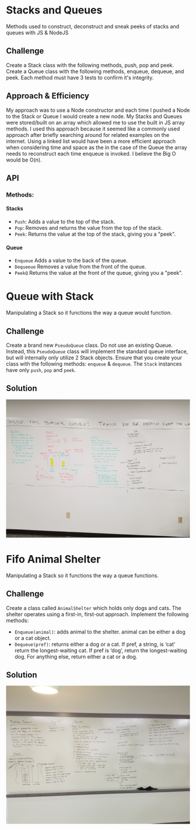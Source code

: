 # Stacks and Queues
Methods used to construct, deconstruct and sneak peeks of stacks and queues with JS & NodeJS

## Challenge
Create a Stack class with the following methods, push, pop and peek. Create a Queue class with the following methods, enqueue, dequeue, and peek. Each method must have 3 tests to confirm it's integrity.

## Approach & Efficiency

My approach was to use a Node constructor and each time I pushed a Node to the Stack or Queue I would create a new node. My Stacks and Queues were stored/built on an array which allowed me to use the built in JS array methods. I used this approach because it seemed like a commonly used approach after briefly searching around for related examples on the internet. Using a linked list would have been a more efficient approach when considering time and space as the in the case of the Queue the array needs to reconstruct each time enqueue is invoked. I believe the Big O would be O(n). 

## API

### Methods:

#### Stacks
* `Push`: Adds a value to the top of the stack.
* `Pop`: Removes and returns the value from the top of the stack.
* `Peek`: Returns the value at the top of the stack, giving you a "peek".

#### Queue
* `Enqueue` Adds a value to the back of the queue.
* `Dequeeue` Removes a value from the front of the queue.
* `PeekQ` Returns the value at the front of the queue, giving you a "peek".


# 
# Queue with Stack
Manipulating a Stack so it functions the way a queue would function.

## Challenge
Create a brand new `PseudoQueue` class. Do not use an existing Queue. Instead, this `PseudoQueue` class will implement the standard queue interface, but will internally only utilize 2 Stack objects. Ensure that you create your class with the following methods: `enqueue` & `dequeue`. The `Stack` instances have only `push`, `pop` and `peek`.

## Solution

![Whiteboard](./assets/queue-with-stack.jpg)


# Fifo Animal Shelter
Manipulating a Stack so it functions the way a queue functions.

## Challenge
Create a class called `AnimalShelter` which holds only dogs and cats. The shelter operates using a first-in, first-out approach.
  Implement the following methods:
* `Enqueue(animal)`: adds animal to the shelter. animal can be either a dog or a cat object.
* `Dequeue(pref)`: returns either a dog or a cat. If pref, a string, is ‘cat’ return the longest-waiting cat. If pref is ‘dog’, return the longest-waiting dog. For anything else, return either a cat or a dog.

## Solution

![Whiteboard](./assets/fifo-animal-shelter.jpg)
